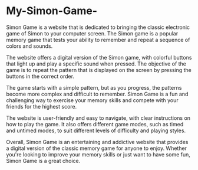 # My-Simon-Game-

Simon Game is a website that is dedicated to bringing the classic electronic game of Simon to your computer screen. The Simon game is a popular memory game that tests your ability to remember and repeat a sequence of colors and sounds.

The website offers a digital version of the Simon game, with colorful buttons that light up and play a specific sound when pressed. The objective of the game is to repeat the pattern that is displayed on the screen by pressing the buttons in the correct order.

The game starts with a simple pattern, but as you progress, the patterns become more complex and difficult to remember. Simon Game is a fun and challenging way to exercise your memory skills and compete with your friends for the highest score.

The website is user-friendly and easy to navigate, with clear instructions on how to play the game. It also offers different game modes, such as timed and untimed modes, to suit different levels of difficulty and playing styles.

Overall, Simon Game is an entertaining and addictive website that provides a digital version of the classic memory game for anyone to enjoy. Whether you're looking to improve your memory skills or just want to have some fun, Simon Game is a great choice.
